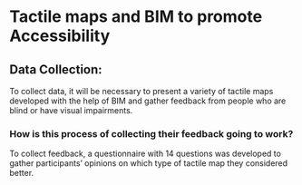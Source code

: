 # Tactile maps and BIM to promote Accessibility 

## Data Collection:

To collect data, it will be necessary to present a variety of tactile maps developed with the help of BIM and gather feedback from people who are blind or have visual impairments.

### How is this process of collecting their feedback going to work?

To collect feedback, a questionnaire with 14 questions was developed to gather participants’ opinions on which type of tactile map they considered better.

